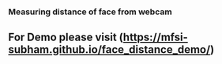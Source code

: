 ### Measuring distance of face from webcam 

## For Demo please visit (https://mfsi-subham.github.io/face_distance_demo/)

